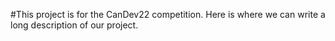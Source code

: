 #This project is for the CanDev22 competition.  Here is where we can write a long description of our project.
